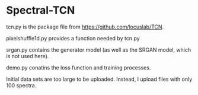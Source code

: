# Spectral-TCN

tcn.py is the package file from https://github.com/locuslab/TCN.

pixelshuffle1d.py provides a function needed by tcn.py

srgan.py contains the generator model (as well as the SRGAN model, which is not used here).

demo.py conatins the loss function and training processes.

Initial data sets are too large to be uploaded. Instead, I upload files with only 100 spectra.
